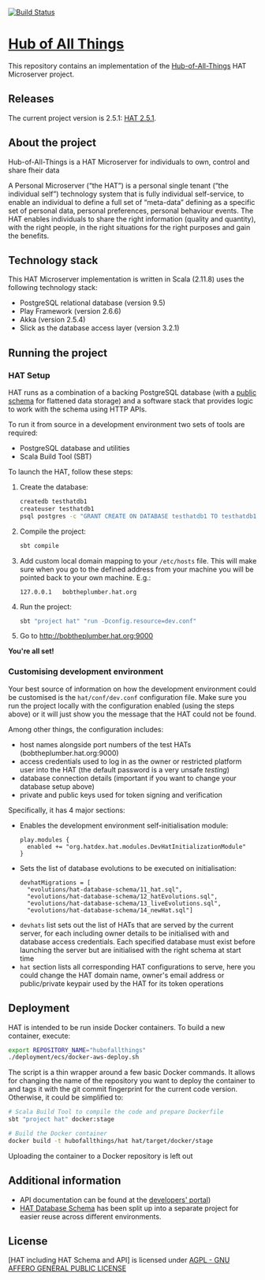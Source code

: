 [![Build Status](https://travis-ci.org/Hub-of-all-Things/HAT2.0.svg?branch=master)](https://travis-ci.org/Hub-of-all-Things/HAT2.0)
<!--[![Coverage Status](https://coveralls.io/repos/Hub-of-all-Things/HAT2.0/badge.svg?branch=master&service=github)](https://coveralls.io/github/Hub-of-all-Things/HAT2.0?branch=master)-->

# [Hub of All Things](https://hubofallthings.com)

This repository contains an implementation of the [Hub-of-All-Things](http://hubofallthings.com) HAT Microserver project.

## Releases

The current project version is 2.5.1: [HAT 2.5.1](https://github.com/Hub-of-all-Things/HAT2.0/releases/tag/v2.5.1).

## About the project

Hub-of-All-Things is a HAT Microserver for individuals to own, control and share fheir data

A Personal Microserver (“the HAT”) is a personal single tenant (“the individual self”) technology system that is fully individual self-service, to enable an individual to define a full set of “meta-data” defining as a specific set of personal data, personal preferences, personal behaviour events. The HAT enables individuals to share the right information (quality and quantity), with the right people, in the right situations for the right purposes and gain the benefits.

## Technology stack

This HAT Microserver implementation is written in Scala (2.11.8) uses the following technology stack:

- PostgreSQL relational database (version 9.5)
- Play Framework (version 2.6.6)
- Akka (version 2.5.4)
- Slick as the database access layer (version 3.2.1)

## Running the project


### HAT Setup

HAT runs as a combination of a backing PostgreSQL database (with a 
[public schema](https://github.com/Hub-of-all-Things/hat-database-schema) 
for flattened data storage) and a software stack that provides logic to
work with the schema using HTTP APIs.

To run it from source in a development environment two sets of tools are required:

- PostgreSQL database and utilities
- Scala Build Tool (SBT)

To launch the HAT, follow these steps:

1. Create the database:
    ```bash
    createdb testhatdb1
    createuser testhatdb1
    psql postgres -c "GRANT CREATE ON DATABASE testhatdb1 TO testhatdb1"
    ```
2. Compile the project:
    ```bash
    sbt compile
    ```
3. Add custom local domain mapping to your `/etc/hosts` file. This will make sure when you go to the defined address from your machine you will be pointed back to your own machine. E.g.:
    ```
    127.0.0.1   bobtheplumber.hat.org
    ```
4. Run the project:
    ```bash
    sbt "project hat" "run -Dconfig.resource=dev.conf"
    ```
5. Go to http://bobtheplumber.hat.org:9000

**You're all set!**

### Customising development environment

Your best source of information on how the development environment could
be customised is the `hat/conf/dev.conf` configuration file. Make sure you
run the project locally with the configuration enabled (using the steps above)
or it will just show you the message that the HAT could not be found.

Among other things, the configuration includes:

- host names alongside port numbers of the test HATs (bobtheplumber.hat.org:9000)
- access credentials used to log in as the owner or restricted platform user into the HAT (the default password is a very unsafe *testing*)
- database connection details (important if you want to change your database setup above)
- private and public keys used for token signing and verification  

Specifically, it has 4 major sections:

- Enables the development environment self-initialisation module:
    ```
    play.modules {
      enabled += "org.hatdex.hat.modules.DevHatInitializationModule"
    }
    ```
- Sets the list of database evolutions to be executed on initialisation:
    ```
    devhatMigrations = [
      "evolutions/hat-database-schema/11_hat.sql",
      "evolutions/hat-database-schema/12_hatEvolutions.sql",
      "evolutions/hat-database-schema/13_liveEvolutions.sql",
      "evolutions/hat-database-schema/14_newHat.sql"]
    ```  
- `devhats` list sets out the list of HATs that are served by the current server, for 
each including owner details to be initialised with and database access
credentials. Each specified database must exist before launching the server
but are initialised with the right schema at start time
- `hat` section lists all corresponding HAT configurations to serve, here
you could change the HAT domain name, owner's email address or public/private
keypair used by the HAT for its token operations

## Deployment

HAT is intended to be run inside Docker containers. To build a new container, execute:

```bash
export REPOSITORY_NAME="hubofallthings"
./deployment/ecs/docker-aws-deploy.sh
```

The script is a thin wrapper around a few basic Docker commands. It allows for changing
the name of the repository you  want to deploy the container to and tags it with the git
commit fingerprint for the current code version. Otherwise, it could be simplified to:

```bash
# Scala Build Tool to compile the code and prepare Dockerfile
sbt "project hat" docker:stage

# Build the Docker container
docker build -t hubofallthings/hat hat/target/docker/stage
```

Uploading the container to a Docker repository is left out

## Additional information

- API documentation can be found at the [developers' portal](https://developers.hubofallthings.com))
- [HAT Database Schema](https://github.com/Hub-of-all-Things/hat-database-schema) has been split up into a separate project for easier reuse across different environments.

## License

[HAT including HAT Schema and API] is licensed under [AGPL - GNU AFFERO GENERAL PUBLIC LICENSE](https://github.com/Hub-of-all-Things/HAT/blob/master/LICENSE/AGPL)
